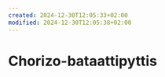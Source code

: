 ```yaml
---
created: 2024-12-30T12:05:33+02:00
modified: 2024-12-30T12:05:38+02:00
---
```


# Chorizo-bataattipyttis

